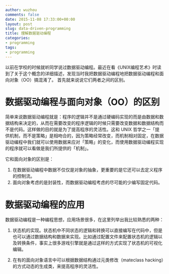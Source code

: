 ```yaml
---
author: wuzhou
comments: false
date: 2015-11-08 17:33:00+00:00
layout: post
slug: data-driven-programming
title: 理解数据驱动编程
categories:
- programming
tags:
- programming
---
```


以前在学校的时候就听同学说过数据驱动编程。最近在看《UNIX编程艺术》时读到了关于这个概念的详细描述，发现当时我把数据驱动编程地把数据驱动编程和面向对象（OO）搞混淆了。 首先就来说说它们两者之间的区别。

# 数据驱动编程与面向对象（OO）的区别

简单来说数据驱动编程就是：程序的逻辑并不是通过硬编码实现的而是由数据和数据结构来决定的，从而在需要改变的程序逻辑的时候只需要改变数据和数据结构而不是代码。这样做的目的就是为了提高程序的灵活性。这和 UNIX 哲学之一「提供机制，而不是策略」是相吻合的，因为策略经常改变，而机制相对固定，在数据驱动编程中我们就可以使用数据来应对「策略」的变化，而使用数据驱动编程实现的程序就可以看做是我们所提供的「机制」。

它和面向对象的区别是：

1. 在数据驱动编程中数据不仅仅是对象的抽象，更重要的是它还可以去定义程序的控制流。
2. 面向对象考虑的是封装性，而数据驱动编程考虑的尽可能的少编写固定代码。

# 数据驱动编程的应用

数据驱动编程是一种编程思想，应用场景很多，在这里列举出我比较熟悉的两种：

1. 状态机的实现。状态机中不同状态的逻辑和转换可以直接编写在代码中，但是也可以通过数据结构和数据来实现。比如通过配置文件来配置状态机的逻辑以及转换条件，事实上很多游戏引擎就是通过这样的方式实现了状态机的可视化编辑。

2. 在有的面向对象语言中可以根据数据结构通过元类修改（mateclass hacking）的方式动态的生成类，来提高程序的灵活性。
